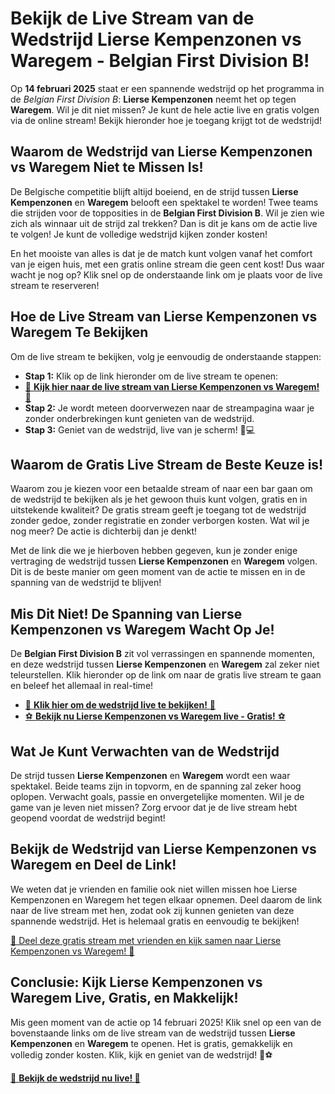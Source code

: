 # Bekijk de Live Stream van de Wedstrijd Lierse Kempenzonen vs Waregem - Belgian First Division B!

Op **14 februari 2025** staat er een spannende wedstrijd op het programma in de _Belgian First Division B_: **Lierse Kempenzonen** neemt het op tegen **Waregem**. Wil je dit niet missen? Je kunt de hele actie live en gratis volgen via de online stream! Bekijk hieronder hoe je toegang krijgt tot de wedstrijd!

## Waarom de Wedstrijd van Lierse Kempenzonen vs Waregem Niet te Missen Is!

De Belgische competitie blijft altijd boeiend, en de strijd tussen **Lierse Kempenzonen** en **Waregem** belooft een spektakel te worden! Twee teams die strijden voor de topposities in de **Belgian First Division B**. Wil je zien wie zich als winnaar uit de strijd zal trekken? Dan is dit je kans om de actie live te volgen! Je kunt de volledige wedstrijd kijken zonder kosten!

En het mooiste van alles is dat je de match kunt volgen vanaf het comfort van je eigen huis, met een gratis online stream die geen cent kost! Dus waar wacht je nog op? Klik snel op de onderstaande link om je plaats voor de live stream te reserveren!

## Hoe de Live Stream van Lierse Kempenzonen vs Waregem Te Bekijken

Om de live stream te bekijken, volg je eenvoudig de onderstaande stappen:

- **Stap 1:** Klik op de link hieronder om de live stream te openen:
- [🔴 **Kijk hier naar de live stream van Lierse Kempenzonen vs Waregem!** 🔴](https://tinyurl.com/livestreamfreeo?st=Lierse+Kempenzonen+vs+Waregem&si=ghc)
- **Stap 2:** Je wordt meteen doorverwezen naar de streampagina waar je zonder onderbrekingen kunt genieten van de wedstrijd.
- **Stap 3:** Geniet van de wedstrijd, live van je scherm! 📱💻

## Waarom de Gratis Live Stream de Beste Keuze is!

Waarom zou je kiezen voor een betaalde stream of naar een bar gaan om de wedstrijd te bekijken als je het gewoon thuis kunt volgen, gratis en in uitstekende kwaliteit? De gratis stream geeft je toegang tot de wedstrijd zonder gedoe, zonder registratie en zonder verborgen kosten. Wat wil je nog meer? De actie is dichterbij dan je denkt!

Met de link die we je hierboven hebben gegeven, kun je zonder enige vertraging de wedstrijd tussen **Lierse Kempenzonen** en **Waregem** volgen. Dit is de beste manier om geen moment van de actie te missen en in de spanning van de wedstrijd te blijven!

## Mis Dit Niet! De Spanning van Lierse Kempenzonen vs Waregem Wacht Op Je!

De **Belgian First Division B** zit vol verrassingen en spannende momenten, en deze wedstrijd tussen **Lierse Kempenzonen** en **Waregem** zal zeker niet teleurstellen. Klik hieronder op de link om naar de gratis live stream te gaan en beleef het allemaal in real-time!

- [🎥 **Klik hier om de wedstrijd live te bekijken!** 🎥](https://tinyurl.com/livestreamfreeo?st=Lierse+Kempenzonen+vs+Waregem&si=ghc)
- [⚽️ **Bekijk nu Lierse Kempenzonen vs Waregem live - Gratis!** ⚽️](https://tinyurl.com/livestreamfreeo?st=Lierse+Kempenzonen+vs+Waregem&si=ghc)

## Wat Je Kunt Verwachten van de Wedstrijd

De strijd tussen **Lierse Kempenzonen** en **Waregem** wordt een waar spektakel. Beide teams zijn in topvorm, en de spanning zal zeker hoog oplopen. Verwacht goals, passie en onvergetelijke momenten. Wil je de game van je leven niet missen? Zorg ervoor dat je de live stream hebt geopend voordat de wedstrijd begint!

## Bekijk de Wedstrijd van Lierse Kempenzonen vs Waregem en Deel de Link!

We weten dat je vrienden en familie ook niet willen missen hoe Lierse Kempenzonen en Waregem het tegen elkaar opnemen. Deel daarom de link naar de live stream met hen, zodat ook zij kunnen genieten van deze spannende wedstrijd. Het is helemaal gratis en eenvoudig te bekijken!

[🔗 Deel deze gratis stream met vrienden en kijk samen naar Lierse Kempenzonen vs Waregem! 🔗](https://tinyurl.com/livestreamfreeo?st=Lierse+Kempenzonen+vs+Waregem&si=ghc)

## Conclusie: Kijk Lierse Kempenzonen vs Waregem Live, Gratis, en Makkelijk!

Mis geen moment van de actie op 14 februari 2025! Klik snel op een van de bovenstaande links om de live stream van de wedstrijd tussen **Lierse Kempenzonen** en **Waregem** te openen. Het is gratis, gemakkelijk en volledig zonder kosten. Klik, kijk en geniet van de wedstrijd! 🔴⚽️

[🎥 **Bekijk de wedstrijd nu live! 🎥**](https://tinyurl.com/livestreamfreeo?st=Lierse+Kempenzonen+vs+Waregem&si=ghc)
